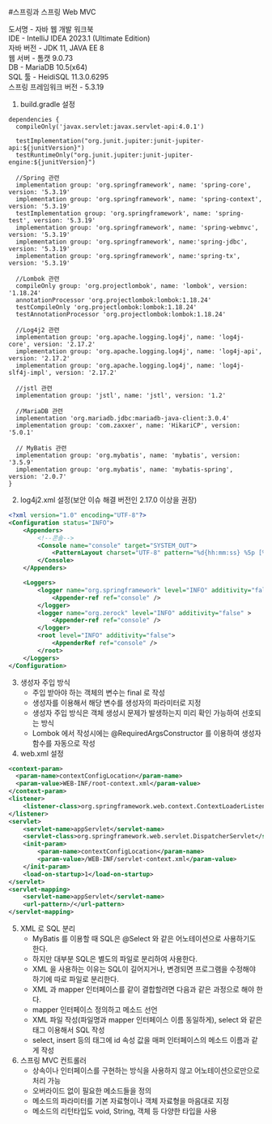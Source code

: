 #스프링과 스프링 Web MVC  

도서명 - 자바 웹 개발 워크북  
IDE - IntelliJ IDEA 2023.1 (Ultimate Edition)  
자바 버전 - JDK 11, JAVA EE 8  
웹 서버 - 톰캣 9.0.73  
DB - MariaDB 10.5(x64)  
SQL 툴 - HeidiSQL 11.3.0.6295  
스프링 프레임워크 버전 - 5.3.19

1. build.gradle 설정
```
dependencies {
  compileOnly('javax.servlet:javax.servlet-api:4.0.1')

  testImplementation("org.junit.jupiter:junit-jupiter-api:${junitVersion}")
  testRuntimeOnly("org.junit.jupiter:junit-jupiter-engine:${junitVersion}")
  
  //Spring 관련
  implementation group: 'org.springframework', name: 'spring-core', version: '5.3.19'
  implementation group: 'org.springframework', name: 'spring-context', version: '5.3.19'
  testImplementation group: 'org.springframework', name: 'spring-test', version: '5.3.19'
  implementation group: 'org.springframework', name: 'spring-webmvc', version: '5.3.19'
  implementation group: 'org.springframework', name:'spring-jdbc', version: '5.3.19'
  implementation group: 'org.springframework', name:'spring-tx', version: '5.3.19'
  
  //Lombok 관련
  compileOnly group: 'org.projectlombok', name: 'lombok', version: '1.18.24'
  annotationProcessor 'org.projectlombok:lombok:1.18.24'
  testCompileOnly 'org.projectlombok:lombok:1.18.24'
  testAnnotationProcessor 'org.projectlombok:lombok:1.18.24'
  
  //Log4j2 관련
  implementation group: 'org.apache.logging.log4j', name: 'log4j-core', version: '2.17.2'
  implementation group: 'org.apache.logging.log4j', name: 'log4j-api', version: '2.17.2'
  implementation group: 'org.apache.logging.log4j', name: 'log4j-slf4j-impl', version: '2.17.2'
  
  //jstl 관련
  implementation group: 'jstl', name: 'jstl', version: '1.2'
  
  //MariaDB 관련
  implementation 'org.mariadb.jdbc:mariadb-java-client:3.0.4'
  implementation group: 'com.zaxxer', name: 'HikariCP', version: '5.0.1'
  
  // MyBatis 관련
  implementation group: 'org.mybatis', name: 'mybatis', version: '3.5.9'
  implementation group: 'org.mybatis', name: 'mybatis-spring', version: '2.0.7'
}
```
2. log4j2.xml 설정(보안 이슈 해결 버전인 2.17.0 이상을 권장)
```xml
<?xml version="1.0" encoding="UTF-8"?>
<Configuration status="INFO">
    <Appenders>
        <!--콘솔-->
        <Console name="console" target="SYSTEM_OUT">
            <PatternLayout charset="UTF-8" pattern="%d{hh:mm:ss} %5p [%c] %m%n" />
        </Console>
    </Appenders>

    <Loggers>
        <logger name="org.springframework" level="INFO" additivity="false" >
            <Appender-ref ref="console" />
        </logger>
        <logger name="org.zerock" level="INFO" additivity="false" >
            <Appender-ref ref="console" />
        </logger>
        <root level="INFO" additivity="false">
            <AppenderRef ref="console" />
        </root>
    </Loggers>
</Configuration>
```
3. 생성자 주입 방식
    * 주입 받아야 하는 객체의 변수는 final 로 작성
    * 생성자를 이용해서 해당 변수를 생성자의 파라미터로 지정
    * 생성자 주입 방식은 객체 생성시 문제가 발생하는지 미리 확인 가능하여 선호되는 방식
    * Lombok 에서 작성시에는 @RequiredArgsConstructor 를 이용하여 생성자 함수를 자동으로 작성
4. web.xml 설정
```xml
<context-param>
  <param-name>contextConfigLocation</param-name>
  <param-value>WEB-INF/root-context.xml</param-value>
</context-param>
<listener>
    <listener-class>org.springframework.web.context.ContextLoaderListener</listener-class>
</listener>
<servlet>
    <servlet-name>appServlet</servlet-name>
    <servlet-class>org.springframework.web.servlet.DispatcherServlet</servlet-class>
    <init-param>
        <param-name>contextConfigLocation</param-name>
        <param-value>/WEB-INF/servlet-context.xml</param-value>
    </init-param>
    <load-on-startup>1</load-on-startup>
</servlet>
<servlet-mapping>
    <servlet-name>appServlet</servlet-name>
    <url-pattern>/</url-pattern>
</servlet-mapping>
```
5. XML 로 SQL 분리 
   * MyBatis 를 이용할 때 SQL은 @Select 와 같은 어노테이션으로 사용하기도 한다.
   * 하지만 대부분 SQL은 별도의 파일로 분리하여 사용한다.
   * XML 을 사용하는 이유는 SQL이 길어지거나, 변경되면 프로그램을 수정해야 하기에 따로 파일로 분리한다.
   * XML 과 mapper 인터페이스를 같이 결합할려면 다음과 같은 과정으로 해야 한다.
   * mapper 인터페이스 정의하고 메소드 선언
   * XML 파일 작성(파일명과 mapper 인터페이스 이름 동일하게), select 와 같은 태그 이용해서 SQL 작성
   * select, insert 등의 태그에 id 속성 값을 매퍼 인터페이스의 메소드 이름과 같게 작성
6. 스프링 MVC 컨트롤러
   * 상속이나 인터페이스를 구현하는 방식을 사용하지 않고 어노테이션으로만으로 처리 가능
   * 오버라이드 없이 필요한 메소드들을 정의
   * 메소드의 파라미터를 기본 자료형이나 객체 자료형을 마음대로 지정
   * 메소드의 리턴타입도 void, String, 객체 등 다양한 타입을 사용